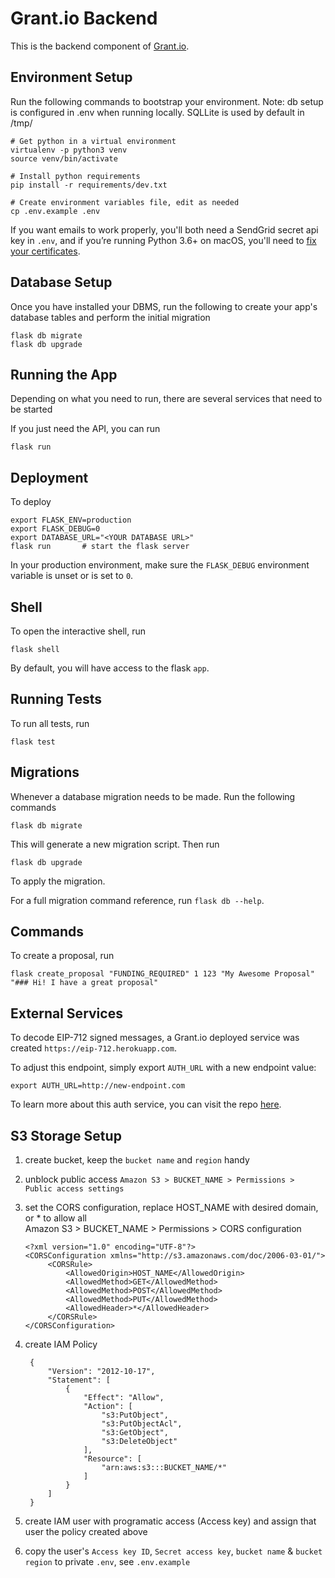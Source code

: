 # Grant.io Backend

This is the backend component of [Grant.io](http://grant.io).

## Environment Setup

Run the following commands to bootstrap your environment.
Note: db setup is configured in .env when running locally. SQLLite is used by default in /tmp/

    # Get python in a virtual environment
    virtualenv -p python3 venv
    source venv/bin/activate

    # Install python requirements
    pip install -r requirements/dev.txt

    # Create environment variables file, edit as needed
    cp .env.example .env

If you want emails to work properly, you'll both need a SendGrid secret api key in `.env`,
and if you’re running Python 3.6+ on macOS, you'll need to
[fix your certificates](https://stackoverflow.com/a/42334357).

## Database Setup

Once you have installed your DBMS, run the following to create your app's
database tables and perform the initial migration

    flask db migrate
    flask db upgrade

## Running the App

Depending on what you need to run, there are several services that need to be started

If you just need the API, you can run

    flask run

## Deployment

To deploy

    export FLASK_ENV=production
    export FLASK_DEBUG=0
    export DATABASE_URL="<YOUR DATABASE URL>"
    flask run       # start the flask server

In your production environment, make sure the `FLASK_DEBUG` environment
variable is unset or is set to `0`.

## Shell

To open the interactive shell, run

    flask shell

By default, you will have access to the flask `app`.

## Running Tests

To run all tests, run

    flask test

## Migrations

Whenever a database migration needs to be made. Run the following commands

    flask db migrate

This will generate a new migration script. Then run

    flask db upgrade

To apply the migration.

For a full migration command reference, run `flask db --help`.

## Commands

To create a proposal, run

    flask create_proposal "FUNDING_REQUIRED" 1 123 "My Awesome Proposal" "### Hi! I have a great proposal"

## External Services

To decode EIP-712 signed messages, a Grant.io deployed service was created `https://eip-712.herokuapp.com`.

To adjust this endpoint, simply export `AUTH_URL` with a new endpoint value:

    export AUTH_URL=http://new-endpoint.com

To learn more about this auth service, you can visit the repo [here](https://github.com/grant-project/eip-712-server).

## S3 Storage Setup

1. create bucket, keep the `bucket name` and `region` handy
1. unblock public access `Amazon S3 > BUCKET_NAME > Permissions > Public access settings`
1. set the CORS configuration, replace HOST_NAME with desired domain, or \* to allow all  
   Amazon S3 > BUCKET_NAME > Permissions > CORS configuration

   ```
   <?xml version="1.0" encoding="UTF-8"?>
   <CORSConfiguration xmlns="http://s3.amazonaws.com/doc/2006-03-01/">
        <CORSRule>
            <AllowedOrigin>HOST_NAME</AllowedOrigin>
            <AllowedMethod>GET</AllowedMethod>
            <AllowedMethod>POST</AllowedMethod>
            <AllowedMethod>PUT</AllowedMethod>
            <AllowedHeader>*</AllowedHeader>
        </CORSRule>
   </CORSConfiguration>
   ```

1. create IAM Policy

   ```
    {
        "Version": "2012-10-17",
        "Statement": [
            {
                "Effect": "Allow",
                "Action": [
                    "s3:PutObject",
                    "s3:PutObjectAcl",
                    "s3:GetObject",
                    "s3:DeleteObject"
                ],
                "Resource": [
                    "arn:aws:s3:::BUCKET_NAME/*"
                ]
            }
        ]
    }
   ```

1. create IAM user with programatic access (Access key) and assign that user the policy created above
1. copy the user's `Access key ID`, `Secret access key`, `bucket name` & `bucket region` to private `.env`, see `.env.example`
